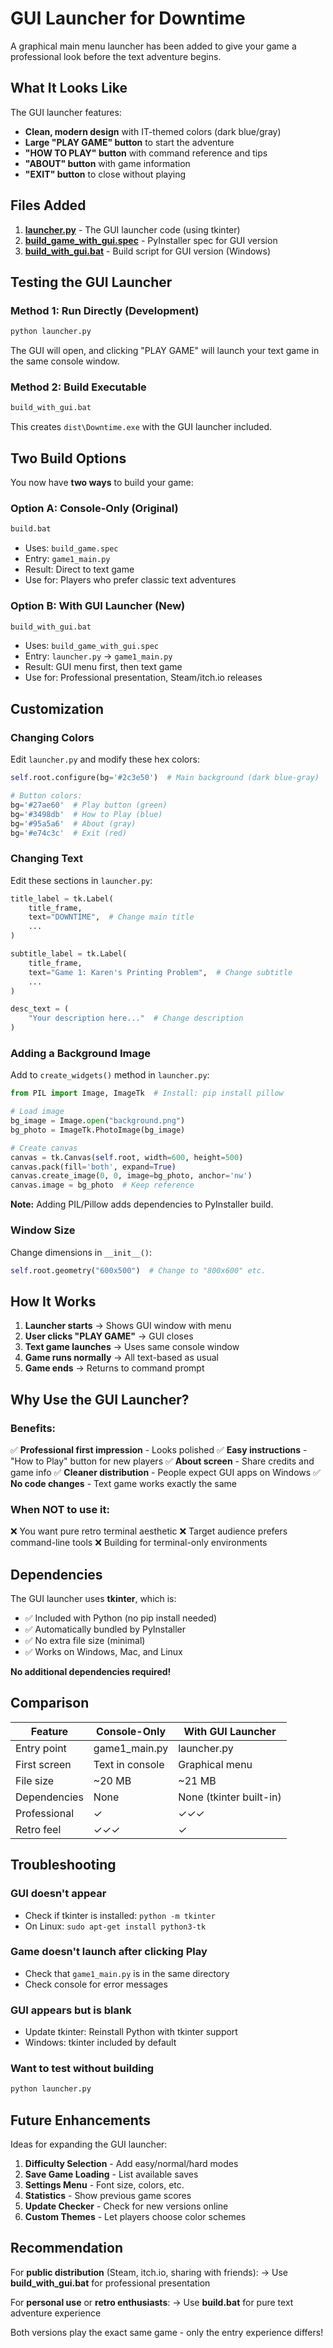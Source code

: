 # GUI Launcher for Downtime

A graphical main menu launcher has been added to give your game a professional look before the text adventure begins.

## What It Looks Like

The GUI launcher features:
- **Clean, modern design** with IT-themed colors (dark blue/gray)
- **Large "PLAY GAME" button** to start the adventure
- **"HOW TO PLAY" button** with command reference and tips
- **"ABOUT" button** with game information
- **"EXIT" button** to close without playing

## Files Added

1. **[launcher.py](launcher.py)** - The GUI launcher code (using tkinter)
2. **[build_game_with_gui.spec](build_game_with_gui.spec)** - PyInstaller spec for GUI version
3. **[build_with_gui.bat](build_with_gui.bat)** - Build script for GUI version (Windows)

## Testing the GUI Launcher

### Method 1: Run Directly (Development)

```bash
python launcher.py
```

The GUI will open, and clicking "PLAY GAME" will launch your text game in the same console window.

### Method 2: Build Executable

```bash
build_with_gui.bat
```

This creates `dist\Downtime.exe` with the GUI launcher included.

## Two Build Options

You now have **two ways** to build your game:

### Option A: Console-Only (Original)
```bash
build.bat
```
- Uses: `build_game.spec`
- Entry: `game1_main.py`
- Result: Direct to text game
- Use for: Players who prefer classic text adventures

### Option B: With GUI Launcher (New)
```bash
build_with_gui.bat
```
- Uses: `build_game_with_gui.spec`
- Entry: `launcher.py` → `game1_main.py`
- Result: GUI menu first, then text game
- Use for: Professional presentation, Steam/itch.io releases

## Customization

### Changing Colors

Edit `launcher.py` and modify these hex colors:

```python
self.root.configure(bg='#2c3e50')  # Main background (dark blue-gray)

# Button colors:
bg='#27ae60'  # Play button (green)
bg='#3498db'  # How to Play (blue)
bg='#95a5a6'  # About (gray)
bg='#e74c3c'  # Exit (red)
```

### Changing Text

Edit these sections in `launcher.py`:

```python
title_label = tk.Label(
    title_frame,
    text="DOWNTIME",  # Change main title
    ...
)

subtitle_label = tk.Label(
    title_frame,
    text="Game 1: Karen's Printing Problem",  # Change subtitle
    ...
)

desc_text = (
    "Your description here..."  # Change description
)
```

### Adding a Background Image

Add to `create_widgets()` method in `launcher.py`:

```python
from PIL import Image, ImageTk  # Install: pip install pillow

# Load image
bg_image = Image.open("background.png")
bg_photo = ImageTk.PhotoImage(bg_image)

# Create canvas
canvas = tk.Canvas(self.root, width=600, height=500)
canvas.pack(fill='both', expand=True)
canvas.create_image(0, 0, image=bg_photo, anchor='nw')
canvas.image = bg_photo  # Keep reference
```

**Note:** Adding PIL/Pillow adds dependencies to PyInstaller build.

### Window Size

Change dimensions in `__init__()`:

```python
self.root.geometry("600x500")  # Change to "800x600" etc.
```

## How It Works

1. **Launcher starts** → Shows GUI window with menu
2. **User clicks "PLAY GAME"** → GUI closes
3. **Text game launches** → Uses same console window
4. **Game runs normally** → All text-based as usual
5. **Game ends** → Returns to command prompt

## Why Use the GUI Launcher?

### Benefits:
✅ **Professional first impression** - Looks polished
✅ **Easy instructions** - "How to Play" button for new players
✅ **About screen** - Share credits and game info
✅ **Cleaner distribution** - People expect GUI apps on Windows
✅ **No code changes** - Text game works exactly the same

### When NOT to use it:
❌ You want pure retro terminal aesthetic
❌ Target audience prefers command-line tools
❌ Building for terminal-only environments

## Dependencies

The GUI launcher uses **tkinter**, which is:
- ✅ Included with Python (no pip install needed)
- ✅ Automatically bundled by PyInstaller
- ✅ No extra file size (minimal)
- ✅ Works on Windows, Mac, and Linux

**No additional dependencies required!**

## Comparison

| Feature | Console-Only | With GUI Launcher |
|---------|--------------|-------------------|
| Entry point | game1_main.py | launcher.py |
| First screen | Text in console | Graphical menu |
| File size | ~20 MB | ~21 MB |
| Dependencies | None | None (tkinter built-in) |
| Professional | ✓ | ✓✓✓ |
| Retro feel | ✓✓✓ | ✓ |

## Troubleshooting

### GUI doesn't appear
- Check if tkinter is installed: `python -m tkinter`
- On Linux: `sudo apt-get install python3-tk`

### Game doesn't launch after clicking Play
- Check that `game1_main.py` is in the same directory
- Check console for error messages

### GUI appears but is blank
- Update tkinter: Reinstall Python with tkinter support
- Windows: tkinter included by default

### Want to test without building
```bash
python launcher.py
```

## Future Enhancements

Ideas for expanding the GUI launcher:

1. **Difficulty Selection** - Add easy/normal/hard modes
2. **Save Game Loading** - List available saves
3. **Settings Menu** - Font size, colors, etc.
4. **Statistics** - Show previous game scores
5. **Update Checker** - Check for new versions online
6. **Custom Themes** - Let players choose color schemes

## Recommendation

For **public distribution** (Steam, itch.io, sharing with friends):
→ Use **build_with_gui.bat** for professional presentation

For **personal use** or **retro enthusiasts**:
→ Use **build.bat** for pure text adventure experience

Both versions play the exact same game - only the entry experience differs!
